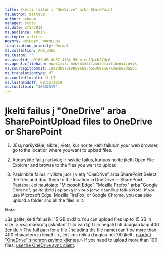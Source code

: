 ```yaml
---
title: Įkelti failus į "OneDrive" arba SharePoint
ms.author: matteva
author: pebaum
manager: scotv
ms.date: 3/5/2018
ms.audience: Admin
ms.topic: article
ROBOTS: NOINDEX, NOFOLLOW
localization_priority: Normal
ms.collection: Adm_O365
ms.custom: ''
ms.assetid: a016fa63-4d87-4f3d-99eb-ee134cb27dc0
ms.openlocfilehash: 90a67243716eb66357ffa362df31f7b064170918
ms.sourcegitcommit: 1d98db8acb9959aba3b5e308a567ade6b62da56c
ms.translationtype: MT
ms.contentlocale: lt-LT
ms.lasthandoff: 08/22/2019
ms.locfileid: "36532519"
---
```

# <a name="upload-files-to-onedrive-or-sharepoint"></a><span data-ttu-id="a4f30-102">Įkelti failus į "OneDrive" arba SharePoint</span><span class="sxs-lookup"><span data-stu-id="a4f30-102">Upload files to OneDrive or SharePoint</span></span>

1. <span data-ttu-id="a4f30-103">Jūsų naršyklėje, eikite į vietą, kur norite įkelti failus.</span><span class="sxs-lookup"><span data-stu-id="a4f30-103">In your web browser, go to the location where you want to upload files.</span></span>
    
2. <span data-ttu-id="a4f30-104">Atidarykite failų naršyklę ir raskite failus, kuriuos norite įkelti.</span><span class="sxs-lookup"><span data-stu-id="a4f30-104">Open File Explorer and browse to the files you want to upload.</span></span>
    
3. <span data-ttu-id="a4f30-105">Pasirinkite failus ir vilkite juos į vietą "OneDrive" arba SharePoint.</span><span class="sxs-lookup"><span data-stu-id="a4f30-105">Select the files and drag them to the location in OneDrive or SharePoint.</span></span> <span data-ttu-id="a4f30-106">Pastaba: Jei naudojate "Microsoft Edge", "Mozilla Firefox" arba "Google Chrome", galite įkelti į aplanką ir visus jame esančius failus.</span><span class="sxs-lookup"><span data-stu-id="a4f30-106">Note: If you use Microsoft Edge, Mozilla FireFox, or Google Chrome, you can also upload a folder and all the files in it.</span></span>
    
> [!NOTE]
>  <span data-ttu-id="a4f30-107">Jūs galite įkelti failus iki 15 GB dydžio.</span><span class="sxs-lookup"><span data-stu-id="a4f30-107">You can upload files up to 15 GB in size.</span></span> <span data-ttu-id="a4f30-108">> visą maršrutą (įskaitant failo vardą) failo negali būti daugiau kaip 400 ženklų.</span><span class="sxs-lookup"><span data-stu-id="a4f30-108">>  The full path for a file (including the file name) can't be more than 400 characters in length.</span></span> <span data-ttu-id="a4f30-109">>, jei jums reikia daugiau nei 100 įkelti, [naudoti "OneDrive" sinchronizavimo klientas](https://go.microsoft.com/fwlink/?linkid=866427).</span><span class="sxs-lookup"><span data-stu-id="a4f30-109">>  If you need to upload more than 100 files, [use the OneDrive sync client](https://go.microsoft.com/fwlink/?linkid=866427).</span></span> 
  

